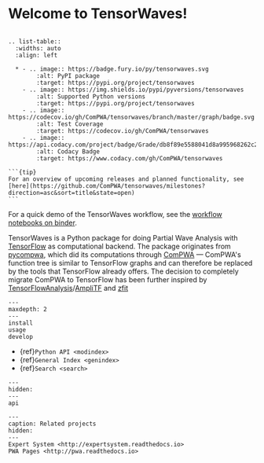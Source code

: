 # Welcome to TensorWaves!

```{title} Welcome

```

<!-- prettier:disable -->

```{eval-rst}
.. list-table::
  :widths: auto
  :align: left

  * - .. image:: https://badge.fury.io/py/tensorwaves.svg
        :alt: PyPI package
        :target: https://pypi.org/project/tensorwaves
    - .. image:: https://img.shields.io/pypi/pyversions/tensorwaves
        :alt: Supported Python versions
        :target: https://pypi.org/project/tensorwaves
    - .. image:: https://codecov.io/gh/ComPWA/tensorwaves/branch/master/graph/badge.svg
        :alt: Test Coverage
        :target: https://codecov.io/gh/ComPWA/tensorwaves
    - .. image:: https://api.codacy.com/project/badge/Grade/db8f89e5588041d8a995968262c224ef
        :alt: Codacy Badge
        :target: https://www.codacy.com/gh/ComPWA/tensorwaves
```

<!-- prettier:enable -->

````{margin}
```{tip}
For an overview of upcoming releases and planned functionality, see
[here](https://github.com/ComPWA/tensorwaves/milestones?direction=asc&sort=title&state=open)
```
````

For a quick demo of the TensorWaves workflow, see the
[workflow notebooks on binder](https://mybinder.org/v2/gh/ComPWA/tensorwaves/master?filepath=examples%2Fworkflow).

TensorWaves is a Python package for doing Partial Wave Analysis with
[TensorFlow](https://www.tensorflow.org) as computational backend. The package
originates from [pycompwa](pycompwa), which did its computations through
[ComPWA](https://github.com/ComPWA/ComPWA) — ComPWA's function tree is similar
to TensorFlow graphs and can therefore be replaced by the tools that TensorFlow
already offers. The decision to completely migrate ComPWA to TensorFlow has
been further inspired by
[TensorFlowAnalysis](https://gitlab.cern.ch/poluekt/TensorFlowAnalysis)/[AmpliTF](https://github.com/apoluekt/AmpliTF)
and [zfit](https://github.com/zfit/zfit)

```{toctree}
---
maxdepth: 2
---
install
usage
develop
```

- {ref}`Python API <modindex>`
- {ref}`General Index <genindex>`
- {ref}`Search <search>`

```{toctree}
---
hidden:
---
api
```

```{toctree}
---
caption: Related projects
hidden:
---
Expert System <http://expertsystem.readthedocs.io>
PWA Pages <http://pwa.readthedocs.io>
```
